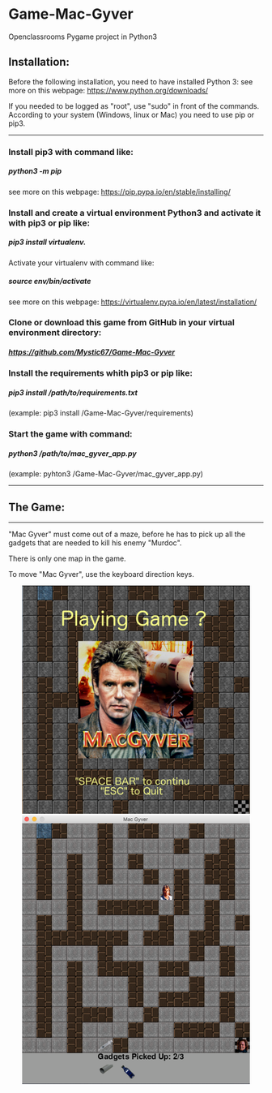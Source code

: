 # Game-Mac-Gyver
Openclassrooms Pygame project in Python3


## Installation:
Before the following installation, you need to have installed Python 3:
see more on this webpage:
https://www.python.org/downloads/

If you needed to be logged as "root", use "sudo" in front of the commands.
According to your system (Windows, linux or Mac) you need to use pip or pip3.
__________________________________________________________________________________________________________________________
### Install pip3 with command like:
  ##### python3 -m pip
see more on this webpage:
https://pip.pypa.io/en/stable/installing/

### Install and create a virtual environment Python3 and activate it with pip3 or pip like:
  ##### pip3 install virtualenv.
  Activate your virtualenv with command like:
  ##### source env/bin/activate     
see more on this webpage:
https://virtualenv.pypa.io/en/latest/installation/

### Clone or download this game from GitHub in your virtual environment directory: 
  ##### https://github.com/Mystic67/Game-Mac-Gyver
  
### Install the requirements whith pip3 or pip like:
  ##### pip3 install /path/to/requirements.txt   
  (example: pip3 install /Game-Mac-Gyver/requirements)

### Start the game with command:  
  ##### python3 /path/to/mac_gyver_app.py
  (example: pyhton3 /Game-Mac-Gyver/mac_gyver_app.py)
__________________________________________________________________________________________________________________________



## The Game:
__________________________________________________________________________________________________________________________
"Mac Gyver" must come out of a maze, before he has to pick up all the gadgets that are needed to kill his enemy "Murdoc".

There is only one map in the game.

To move "Mac Gyver", use the keyboard direction keys.

<div align="center">
    <img src="/images/Game_MacGyver.png" width="450px"</img> </br>
    <img src="/images/Mac_Gyver_game.png" width="450px"</img> 
</div>
